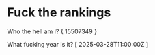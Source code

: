 # Fuck the rankings

Who the hell am I?
{ 15507349 }

What fucking year is it?
[ 2025-03-28T11:00:00Z ]

